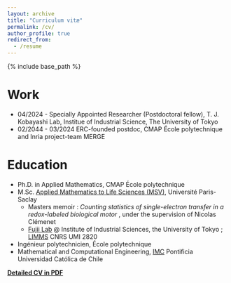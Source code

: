 ```yaml
---
layout: archive
title: "Curriculum vitæ"
permalink: /cv/
author_profile: true
redirect_from:
  - /resume
---
```


{% include base_path %}


Work
=======
* 04/2024 - Specially Appointed Researcher (Postdoctoral fellow), T. J. Kobayashi Lab, Institue of Industrial Science, The University of Tokyo
* 02/2044 - 03/2024 ERC-founded postdoc, CMAP École polytechnique and Inria project-team MERGE

Education
=======
* Ph.D. in Applied Mathematics, CMAP École polytechnique
* M.Sc. [Applied Mathematics to Life Sciences (MSV)](https://sites.google.com/view/m2-msv/accueil), Université Paris-Saclay
  * Masters memoir : *Counting statistics of single-electron transfer in a redox-labeled biological motor* , under the supervision of Nicolas Clémenet
  * [Fujii Lab](http://www.microfluidics.iis.u-tokyo.ac.jp/) @ Institute of Industrial Sciences, the University of Tokyo ; [LIMMS](https://limmshp.iis.u-tokyo.ac.jp/) CNRS UMI 2820 
* Ingénieur polytechnicien, École polytechnique
* Mathematical and Computational Engineering, [IMC](https://imc.uc.cl) Pontificia Universidad Católica de Chile

[**Detailed CV in PDF**](/files/CV.pdf)

